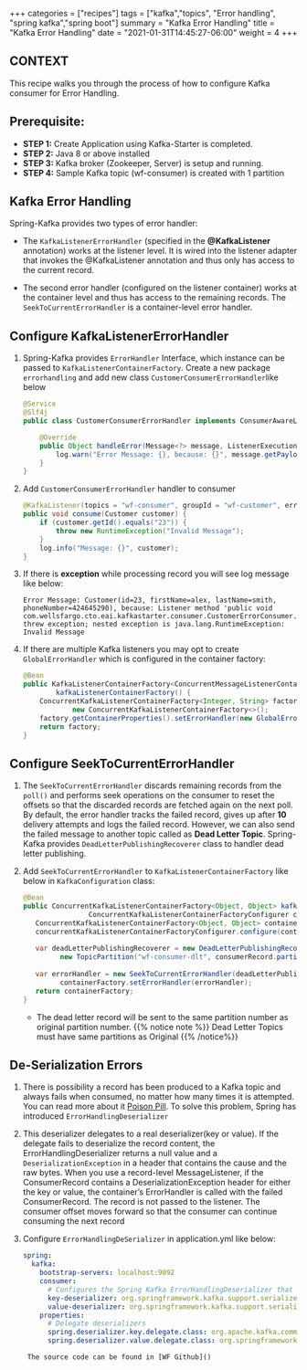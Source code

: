 +++
categories = ["recipes"]
tags = ["kafka","topics", "Error handling", "spring kafka","spring boot"]
summary = "Kafka Error Handling"
title = "Kafka Error Handling"
date = "2021-01-31T14:45:27-06:00"
weight = 4
+++

## CONTEXT
This recipe walks you through the process of how to configure Kafka consumer for Error Handling.

## Prerequisite:

- **STEP 1:** Create Application using Kafka-Starter is completed.
- **STEP 2:** Java 8 or above installed
- **STEP 3:** Kafka broker (Zookeeper, Server) is setup and running.
- **STEP 4:** Sample Kafka topic (wf-consumer) is created with 1 partition 


## Kafka Error Handling

Spring-Kafka provides two types of error handler: 

* The `KafkaListenerErrorHandler` (specified in the **@KafkaListener** annotation) works at the listener level. 
  It is wired into the listener adapter that invokes the @KafkaListener annotation and thus only has access to the current record.

* The second error handler (configured on the listener container) works at the container level and thus has access to the remaining records. 
  The `SeekToCurrentErrorHandler` is a container-level error handler.
  
## Configure KafkaListenerErrorHandler 

1. Spring-Kafka provides `ErrorHandler` Interface, which instance can be passed to `KafkaListenerContainerFactory`.
   Create a new package `errorhandling` and add new class `CustomerConsumerErrorHandler`like below
   
    ```java
    @Service
    @Slf4j
    public class CustomerConsumerErrorHandler implements ConsumerAwareListenerErrorHandler {
    
        @Override
        public Object handleError(Message<?> message, ListenerExecutionFailedException exception, Consumer<?, ?> consumer) {
            log.warn("Error Message: {}, because: {}", message.getPayload(), exception.getMessage());
        }
    }
   ```
   
   
1. Add `CustomerConsumerErrorHandler` handler to consumer

    ```java
    @KafkaListener(topics = "wf-consumer", groupId = "wf-customer", errorHandler = "customerConsumerErrorHandler")
    public void consume(Customer customer) {
        if (customer.getId().equals("23")) {
            throw new RuntimeException("Invalid Message");
        }
        log.info("Message: {}", customer);
    }
    ```
   
1. If there is **exception** while processing record you will see log message like below:

    ```shell script
    Error Message: Customer(id=23, firstName=alex, lastName=smith, phoneNumber=424645290), because: Listener method 'public void com.wellsfargo.cto.eai.kafkastarter.consumer.CustomerErrorConsumer.consume(com.wellsfargo.cto.eai.kafkastarter.model.Customer)' threw exception; nested exception is java.lang.RuntimeException: Invalid Message
    ```   
   
1. If there are multiple Kafka listeners you may opt to create `GlobalErrorHandler` which is configured in the container factory:
   
    ```java
    @Bean
    public KafkaListenerContainerFactory<ConcurrentMessageListenerContainer<Integer, String>>
            kafkaListenerContainerFactory() {
        ConcurrentKafkaListenerContainerFactory<Integer, String> factory =
                new ConcurrentKafkaListenerContainerFactory<>();
        factory.getContainerProperties().setErrorHandler(new GlobalErrorHandler());
        return factory;
    }
    ```      

## Configure SeekToCurrentErrorHandler  

1. The `SeekToCurrentErrorHandler` discards remaining records from the `poll()` and performs seek operations on the consumer to reset the 
    offsets so that the discarded records are fetched again on the next poll. 
    By default, the error handler tracks the failed record, gives up after **10** delivery attempts and logs the failed record. 
    However, we can also send the failed message to another topic called as **Dead Letter Topic**. Spring-Kafka provides `DeadLetterPublishingRecoverer` class to handler dead letter
    publishing.

1. Add `SeekToCurrentErrorHandler` to `KafkaListenerContainerFactory` like below in `KafkaConfiguration` class:

    ```java
    @Bean
    public ConcurrentKafkaListenerContainerFactory<Object, Object> kafkaListenerContainerFactory(
                    ConcurrentKafkaListenerContainerFactoryConfigurer concurrentKafkaListenerContainerFactoryConfigurer) {
       ConcurrentKafkaListenerContainerFactory<Object, Object> containerFactory = new ConcurrentKafkaListenerContainerFactory<>();
       concurrentKafkaListenerContainerFactoryConfigurer.configure(containerFactory, consumerFactory());
        
       var deadLetterPublishingRecoverer = new DeadLetterPublishingRecoverer(kafkaOperations(), ((consumerRecord, e) ->
             new TopicPartition("wf-consumer-dlt", consumerRecord.partition())));
        
       var errorHandler = new SeekToCurrentErrorHandler(deadLetterPublishingRecoverer, new FixedBackOff(5L, 2L));
             containerFactory.setErrorHandler(errorHandler);
       return containerFactory;
    }     
    ```
    * The dead letter record will be sent to the same partition number as original partition number. {{% notice note %}} Dead Letter Topics must have same partitions as Original {{% /notice%}}

## De-Serialization Errors

1. There is possibility a record has been produced to a Kafka topic and always fails when consumed, no matter how many times it is attempted. You can read more about it 
    [Poison Pill](https://www.confluent.io/blog/spring-kafka-can-your-kafka-consumers-handle-a-poison-pill/). To solve this problem, Spring has introduced `ErrorHandlingDeserializer`
    
1. This deserializer delegates to a real deserializer(key or value). If the delegate fails to deserialize the record content, the ErrorHandlingDeserializer returns a null value 
    and a `DeserializationException` in a header that contains the cause and the raw bytes. When you use a record-level MessageListener, 
    if the ConsumerRecord contains a DeserializationException header for either the key or value, the container’s ErrorHandler is called with the failed ConsumerRecord. 
    The record is not passed to the listener. The consumer offset moves forward so that the consumer can continue consuming the next record

1. Configure `ErrorHandlingDeSerializer` in application.yml like below:

    ```yaml
    spring:
      kafka:
        bootstrap-servers: localhost:9092
        consumer:
          # Configures the Spring Kafka ErrorHandlingDeserializer that delegates to the 'real' deserializers
          key-deserializer: org.springframework.kafka.support.serializer.ErrorHandlingDeserializer
          value-deserializer: org.springframework.kafka.support.serializer.ErrorHandlingDeserializer
        properties:
          # Delegate deserializers
          spring.deserializer.key.delegate.class: org.apache.kafka.common.serialization.StringDeserializer
          spring.deserializer.value.delegate.class: org.springframework.kafka.support.serializer.JsonDeserializer
    ```    
    
        The source code can be found in [WF Github]()
